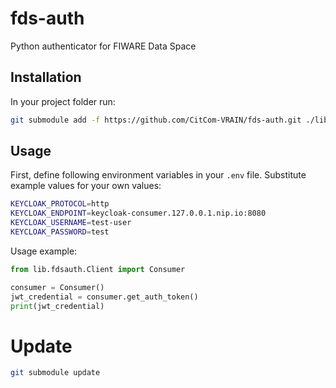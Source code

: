 # fds-auth
Python authenticator for FIWARE Data Space

## Installation
In your project folder run:
```bash
git submodule add -f https://github.com/CitCom-VRAIN/fds-auth.git ./lib/fdsauth
```

## Usage
First, define following environment variables in your `.env` file. Substitute example values for your own values:
```bash
KEYCLOAK_PROTOCOL=http
KEYCLOAK_ENDPOINT=keycloak-consumer.127.0.0.1.nip.io:8080
KEYCLOAK_USERNAME=test-user
KEYCLOAK_PASSWORD=test
```

Usage example:
```python
from lib.fdsauth.Client import Consumer

consumer = Consumer()
jwt_credential = consumer.get_auth_token()
print(jwt_credential)
```

# Update
```bash
git submodule update
```